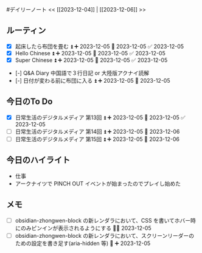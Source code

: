 #デイリーノート
<< [[2023-12-04]] | [[2023-12-06]] >>
## ルーティン
- [x] 起床したら布団を畳む ⏫ ➕ 2023-12-05 📅 2023-12-05 ✅ 2023-12-05
- [x] Hello Chinese ⏫ ➕ 2023-12-05 📅 2023-12-05 ✅ 2023-12-05
- [x] Super Chinese ⏫ ➕ 2023-12-05 📅 2023-12-05 ✅ 2023-12-05
- [-] Q&A Diary 中国語で３行日記 or 大陸版アクナイ読解
- [-] 日付が変わる前に布団に入る ⏫ ➕ 2023-12-05 📅 2023-12-05
## 今日のTo Do
- [x] 日常生活のデジタルメディア 第13回 ⏫ ➕ 2023-12-05 📅 2023-12-05 ✅ 2023-12-05
- [ ] 日常生活のデジタルメディア 第14回 ⏫ ➕ 2023-12-05 📅 2023-12-06
- [ ] 日常生活のデジタルメディア 第15回 ⏫ ➕ 2023-12-05 📅 2023-12-06
## 今日のハイライト
- 仕事
- アークナイツで PINCH OUT イベントが始まったのでプレイし始めた
## メモ
- [ ] obsidian-zhongwen-block の新レンダラにおいて、CSS を書いてホバー時にのみピンインが表示されるようにする 🔽➕ 2023-12-05 
- [ ] obsidian-zhongwen-block の新レンダラにおいて、スクリーンリーダーのための設定を書き足す(aria-hidden 等) 🔽 ➕ 2023-12-05 